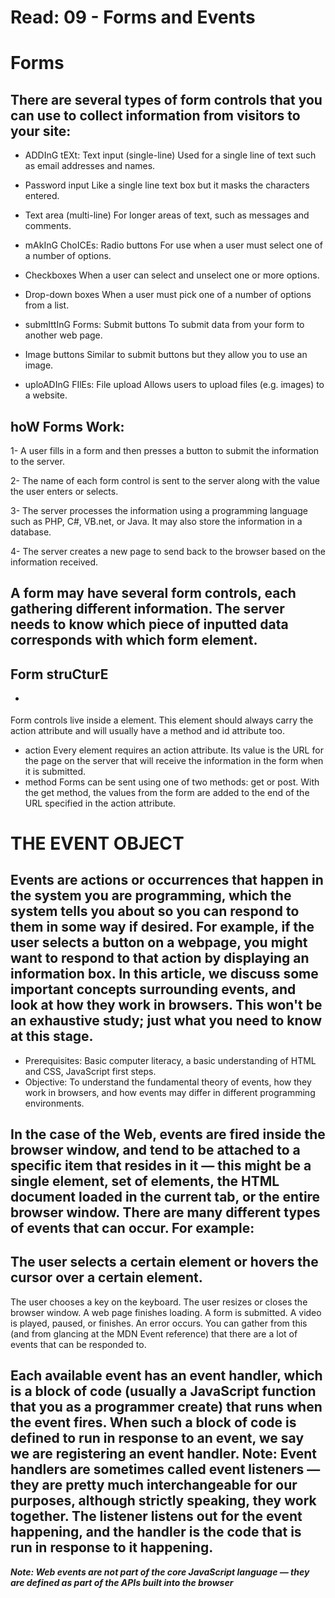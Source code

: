 # Read: 09 - Forms and Events

# Forms

## There are several types of form controls that you can use to collect information from visitors to your site:

* ADDInG tEXt:
Text input (single-line) Used for a single line of text such as email addresses and names.

* Password input
Like a single line text box but it masks the characters entered.

* Text area (multi-line) For longer areas of text, such as messages and comments.

* mAkInG ChoICEs:
Radio buttons
For use when a user must select one of a number of options.

* Checkboxes
When a user can select and unselect one or more options.

* Drop-down boxes 
When a user must pick one of a number of options from a list.

* submIttInG Forms:
Submit buttons
To submit data from your form to another web page.

* Image buttons
Similar to submit buttons but they allow you to use an image.

* uploADInG FIlEs:
File upload
Allows users to upload files (e.g. images) to a website.

## hoW Forms Work:

1- A user fills in a form and then presses a button to submit the information to the server.

2- The name of each form control is sent to the server along with the value the user enters or selects.

3- The server processes the information using a programming language such as PHP, C#, VB.net, or Java. It may also store the information in a database.

4- The server creates a new page to send back to the browser based on the information received.

## A form may have several form controls, each gathering different information. The server needs to know which piece of inputted data corresponds with which form element.


## Form struCturE

* <form>
Form controls live inside a <form> element. This element should always carry the action attribute and will usually have a method and id attribute too.

* action
Every <form> element requires an action attribute. Its value is the URL for the page on the server that will receive the information in the form when it is submitted.
* method
Forms can be sent using one of two methods: get or post.  With the get method, the values from the form are added to  the end of the URL specified in the action attribute. 


# THE EVENT OBJECT

## Events are actions or occurrences that happen in the system you are programming, which the system tells you about so you can respond to them in some way if desired. For example, if the user selects a button on a webpage, you might want to respond to that action by displaying an information box. In this article, we discuss some important concepts surrounding events, and look at how they work in browsers. This won't be an exhaustive study; just what you need to know at this stage.

* Prerequisites:	Basic computer literacy, a basic understanding of HTML and CSS, JavaScript first steps.
* Objective:	To understand the fundamental theory of events, how they work in browsers, and how events may differ in different programming environments.

## In the case of the Web, events are fired inside the browser window, and tend to be attached to a specific item that resides in it — this might be a single element, set of elements, the HTML document loaded in the current tab, or the entire browser window. There are many different types of events that can occur. For example:

## The user selects a certain element or hovers the cursor over a certain element.
The user chooses a key on the keyboard.
The user resizes or closes the browser window.
A web page finishes loading.
A form is submitted.
A video is played, paused, or finishes.
An error occurs.
You can gather from this (and from glancing at the MDN Event reference) that there are a lot of events that can be responded to.

## Each available event has an event handler, which is a block of code (usually a JavaScript function that you as a programmer create) that runs when the event fires. When such a block of code is defined to run in response to an event, we say we are registering an event handler. Note: Event handlers are sometimes called event listeners — they are pretty much interchangeable for our purposes, although strictly speaking, they work together. The listener listens out for the event happening, and the handler is the code that is run in response to it happening.

***Note: Web events are not part of the core JavaScript language — they are defined as part of the APIs built into the browser***





 
 
 
